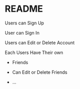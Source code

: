 # README

Users can Sign Up

User can Sign In

Users can Edit or Delete Account

Each Users Have Their own

* Friends

* Can Edit or Delete Friends
* ...
